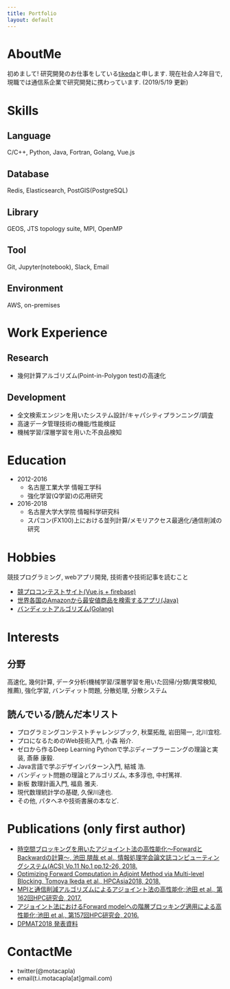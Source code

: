 ```yaml
---
title: Portfolio
layout: default
---
```


# AboutMe
初めまして! 研究開発のお仕事をしている[tikeda](https://twitter.com/motacapla)と申します. 現在社会人2年目で, 現職では通信系企業で研究開発に携わっています. (2019/5/19 更新)

# Skills
## Language
C/C++, Python, Java, Fortran, Golang, Vue.js

## Database
Redis, Elasticsearch, PostGIS(PostgreSQL)

## Library
GEOS, JTS topology suite, MPI, OpenMP

## Tool
Git, Jupyter(notebook), Slack, Email

## Environment
AWS, on-premises

# Work Experience
## Research
- 幾何計算アルゴリズム(Point-in-Polygon test)の高速化

## Development
- 全文検索エンジンを用いたシステム設計/キャパシティプランニング/調査
- 高速データ管理技術の機能/性能検証
- 機械学習/深層学習を用いた不良品検知

# Education
- 2012-2016
  - 名古屋工業大学 情報工学科
  - 強化学習(Q学習)の応用研究
- 2016-2018
  - 名古屋大学大学院 情報科学研究科
  - スパコン(FX100)上における並列計算/メモリアクセス最適化/通信削減の研究
  
# Hobbies
競技プログラミング, webアプリ開発, 技術書や技術記事を読むこと
- [競プロコンテストサイト(Vue.js + firebase)](https://bit.ly/2I58ioQ)
- [世界各国のAmazonから最安値商品を検索するアプリ(Java)](https://qiita.com/motacapla/items/f02233f0feea7cad9244)
- [バンディットアルゴリズム(Golang)](https://github.com/motacapla/Multi-armed-Bandit-Algorithms)

# Interests
## 分野
高速化, 幾何計算, データ分析(機械学習/深層学習を用いた回帰/分類/異常検知, 推薦), 強化学習, バンディット問題, 分散処理, 分散システム

## 読んでいる/読んだ本リスト
 - プログラミングコンテストチャレンジブック, 秋葉拓哉, 岩田陽一, 北川宜稔.
 - プロになるためのWeb技術入門, 小森 裕介.
 - ゼロから作るDeep Learning Pythonで学ぶディープラーニングの理論と実装, 斎藤 康毅.
 - Java言語で学ぶデザインパターン入門, 結城 浩.
 - バンディット問題の理論とアルゴリズム, 本多淳也, 中村篤祥.
 - 新板 数理計画入門, 福島 雅夫.
 - 現代数理統計学の基礎, 久保川達也.
 - その他, パタヘネや技術書展の本など.

# Publications (only first author)
- [時空間ブロッキングを用いたアジョイント法の高性能化～ForwardとBackwardの計算～, 池田 朋哉 et al., 情報処理学会論文誌コンピューティングシステム(ACS) Vo.11 No.1 pp.12-26, 2018.](https://ipsj.ixsq.nii.ac.jp/ej/index.php?active_action=repository_view_main_item_detail&page_id=13&block_id=8&item_id=186724&item_no=1)
- [Optimizing Forward Computation in Adjoint Method via Multi-level Blocking, Tomoya Ikeda et al., HPCAsia2018, 2018.](https://dl.acm.org/citation.cfm?id=3149458)
- [MPIと通信削減アルゴリズムによるアジョイント法の高性能化;池田 et al., 第162回HPC研究会, 2017.](https://ipsj.ixsq.nii.ac.jp/ej/index.php?active_action=repository_view_main_item_detail&page_id=13&block_id=8&item_id=184896&item_no=1)
- [アジョイント法におけるForward modelへの階層ブロッキング適用による高性能化;池田 et al., 第157回HPC研究会, 2016.](https://ipsj.ixsq.nii.ac.jp/ej/index.php?active_action=repository_action_common_download&block_id=8&page_id=13&item_id=176384&item_no=1&attribute_id=1&file_no=1)
- [DPMAT2018 発表資料](http://www.abc-lib.org/Workshop/DPMAT2017-ikeda.pdf)

# ContactMe
- twitter(@motacapla)
- email(t.i.motacapla[at]gmail.com)